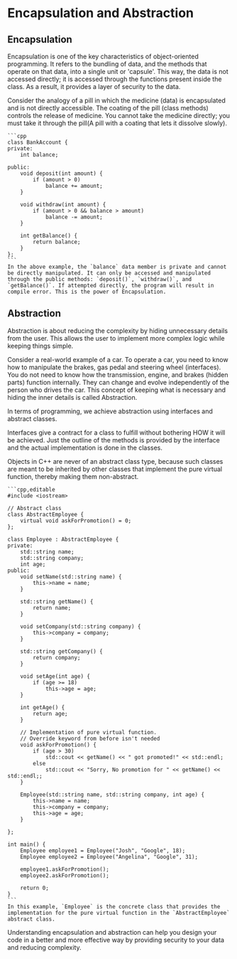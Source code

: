 # Encapsulation and Abstraction

## Encapsulation

Encapsulation is one of the key characteristics of object-oriented programming. It refers to the bundling of data, and the methods that operate on that data, into a single unit or 'capsule'. This way, the data is not accessed directly; it is accessed through the functions present inside the class. As a result, it provides a layer of security to the data. 

Consider the analogy of a pill in which the medicine (data) is encapsulated and is not directly accessible. The coating of the pill (class methods) controls the release of medicine. You cannot take the medicine directly; you must take it through the pill(A pill with a coating that lets it dissolve slowly).

~~~admonish example title="Simple abstraction"
```cpp
class BankAccount {
private:
    int balance;
    
public:
    void deposit(int amount) {
        if (amount > 0)
            balance += amount;
    }

    void withdraw(int amount) {
        if (amount > 0 && balance > amount)
            balance -= amount;
    }

    int getBalance() {
        return balance;
    }
};
```
In the above example, the `balance` data member is private and cannot be directly manipulated. It can only be accessed and manipulated through the public methods: `deposit()`, `withdraw()`, and `getBalance()`. If attempted directly, the program will result in compile error. This is the power of Encapsulation.
~~~

## Abstraction

Abstraction is about reducing the complexity by hiding unnecessary details from the user. This allows the user to implement more complex logic while keeping things simple.

Consider a real-world example of a car. To operate a car, you need to know how to manipulate the brakes, gas pedal and steering wheel (interfaces). You do not need to know how the transmission, engine, and brakes (hidden parts) function internally. They can change and evolve independently of the person who drives the car. This concept of keeping what is necessary and hiding the inner details is called Abstraction.

In terms of programming, we achieve abstraction using interfaces and abstract classes.

Interfaces give a contract for a class to fulfill without bothering HOW it will be achieved. Just the outline of the methods is provided by the interface and the actual implementation is done in the classes.

Objects in C++ are never of an abstract class type, because such classes are meant to be inherited by other classes that implement the pure virtual function, thereby making them non-abstract.

~~~admonish example
```cpp,editable
#include <iostream>

// Abstract class
class AbstractEmployee {
    virtual void askForPromotion() = 0;
};

class Employee : AbstractEmployee {
private:
    std::string name;
    std::string company;
    int age;
public:
    void setName(std::string name) {
        this->name = name;
    }

    std::string getName() {
        return name;
    }

    void setCompany(std::string company) {
        this->company = company;
    }

    std::string getCompany() {
        return company;
    }

    void setAge(int age) {
        if (age >= 18)
            this->age = age;
    }

    int getAge() {
        return age;
    }

    // Implementation of pure virtual function.
    // Override keyword from before isn't needed
    void askForPromotion() {
        if (age > 30)
            std::cout << getName() << " got promoted!" << std::endl;
        else
            std::cout << "Sorry, No promotion for " << getName() << std::endl;;
    }

    Employee(std::string name, std::string company, int age) {
        this->name = name;
        this->company = company;
        this->age = age;
    }

};

int main() {
    Employee employee1 = Employee("Josh", "Google", 18);
    Employee employee2 = Employee("Angelina", "Google", 31);

    employee1.askForPromotion();
    employee2.askForPromotion();

    return 0;
}
```
In this example, `Employee` is the concrete class that provides the implementation for the pure virtual function in the `AbstractEmployee` abstract class.
~~~

Understanding encapsulation and abstraction can help you design your code in a better and more effective way by providing security to your data and reducing complexity.